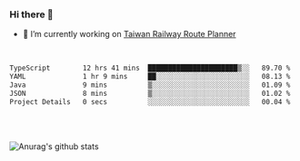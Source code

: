 ### Hi there 👋

- 🔭 I’m currently working on [Taiwan Railway Route Planner](https://github.com/Taiwan-Railway-Route-Planner)

<br/>

<!--START_SECTION:waka-->

```txt
TypeScript        12 hrs 41 mins  ██████████████████████▒░░   89.70 %
YAML              1 hr 9 mins     ██░░░░░░░░░░░░░░░░░░░░░░░   08.13 %
Java              9 mins          ▒░░░░░░░░░░░░░░░░░░░░░░░░   01.09 %
JSON              8 mins          ▒░░░░░░░░░░░░░░░░░░░░░░░░   01.02 %
Project Details   0 secs          ░░░░░░░░░░░░░░░░░░░░░░░░░   00.04 %
```

<!--END_SECTION:waka-->

<br/>
<br/>

![Anurag's github stats](https://github-readme-stats.vercel.app/api?username=DepickereSven&show_icons=true&theme=tokyonight)



<!--
**DepickereSven/DepickereSven** is a ✨ _special_ ✨ repository because its `README.md` (this file) appears on your GitHub profile.

Here are some ideas to get you started:

- 🔭 I’m currently working on ...
- 🌱 I’m currently learning ...
- 👯 I’m looking to collaborate on ...
- 🤔 I’m looking for help with ...
- 💬 Ask me about ...
- 📫 How to reach me: ...
- 😄 Pronouns: ...
- ⚡ Fun fact: ...
-->
